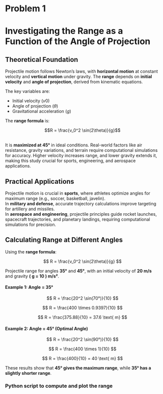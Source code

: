 # Problem 1
# Investigating the Range as a Function of the Angle of Projection

## Theoretical Foundation  

 Projectile motion follows Newton’s laws, with **horizontal motion** at constant velocity and **vertical motion** under gravity. The **range** depends on **initial velocity** and **angle of projection**, derived from kinematic equations.

 The key variables are: 
 
 * Initial velocity ($v0$)
 * Angle of projection ($θ$)
 * Gravitational acceleration ($g$)



The **range formula** is: 

$$R = \frac{v_0^2 \sin(2\theta)}{g}$$

\
It is **maximized at 45°** in ideal conditions. Real-world factors like air resistance, gravity variations, and terrain require computational simulations for accuracy. Higher velocity increases range, and lower gravity extends it, making this study crucial for sports, engineering, and aerospace applications.

## Practical Applications  

Projectile motion is crucial in **sports**, where athletes optimize angles for maximum range (e.g., soccer, basketball, javelin).  
In **military and defense**, accurate trajectory calculations improve targeting for artillery and missiles.  
In **aerospace and engineering**, projectile principles guide rocket launches, spacecraft trajectories, and planetary landings, requiring computational simulations for precision.  



## Calculating Range at Different Angles  

Using the **range formula**:  

$$
R = \frac{v_0^2 \sin(2\theta)}{g}
$$

Projectile range for angles **35°** and **45°**, with an initial velocity of **20 m/s** and gravity **\( g = 10 \) m/s²**.  

#### Example 1: **Angle = 35°**  

$$
R = \frac{20^2 \sin(70°)}{10}
$$

$$
R = \frac{400 \times 0.9397}{10}
$$

$$
R = \frac{375.88}{10} = 37.6 \text{ m}
$$

#### Example 2: **Angle = 45°** (Optimal Angle)  

$$
R = \frac{20^2 \sin(90°)}{10}
$$

$$
R = \frac{400 \times 1}{10}
$$

$$
R = \frac{400}{10} = 40 \text{ m}
$$

These results show that **45° gives the maximum range**, while **35° has a slightly shorter range**.


### Python script to compute and plot the range 

```python






